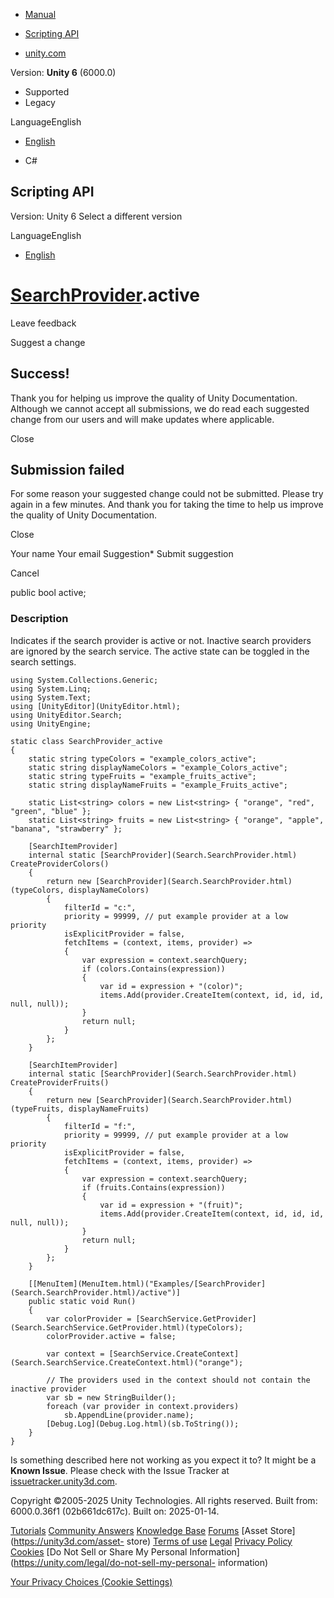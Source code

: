 [ ]()

  * [Manual](../Manual/index.html)
  * [Scripting API](../ScriptReference/index.html)

  * [unity.com](https://unity.com/)

Version: **Unity 6** (6000.0)

  * Supported
  * Legacy

LanguageEnglish

  * [English]()

  * C#

[ ](https://docs.unity3d.com)

## Scripting API

Version: Unity 6 Select a different version

LanguageEnglish

  * [English]()

#  [SearchProvider](Search.SearchProvider.html).active

Leave feedback

Suggest a change

## Success!

Thank you for helping us improve the quality of Unity Documentation. Although
we cannot accept all submissions, we do read each suggested change from our
users and will make updates where applicable.

Close

## Submission failed

For some reason your suggested change could not be submitted. Please <a>try
again</a> in a few minutes. And thank you for taking the time to help us
improve the quality of Unity Documentation.

Close

Your name Your email Suggestion* Submit suggestion

Cancel

[ ]()

public bool active;

### Description

Indicates if the search provider is active or not. Inactive search providers
are ignored by the search service. The active state can be toggled in the
search settings.

    
    
    using System.Collections.Generic;
    using System.Linq;
    using System.Text;
    using [UnityEditor](UnityEditor.html);
    using UnityEditor.Search;
    using UnityEngine;
    
    static class SearchProvider_active
    {
        static string typeColors = "example_colors_active";
        static string displayNameColors = "example_Colors_active";
        static string typeFruits = "example_fruits_active";
        static string displayNameFruits = "example_Fruits_active";
    
        static List<string> colors = new List<string> { "orange", "red", "green", "blue" };
        static List<string> fruits = new List<string> { "orange", "apple", "banana", "strawberry" };
    
        [SearchItemProvider]
        internal static [SearchProvider](Search.SearchProvider.html) CreateProviderColors()
        {
            return new [SearchProvider](Search.SearchProvider.html)(typeColors, displayNameColors)
            {
                filterId = "c:",
                priority = 99999, // put example provider at a low priority
                isExplicitProvider = false,
                fetchItems = (context, items, provider) =>
                {
                    var expression = context.searchQuery;
                    if (colors.Contains(expression))
                    {
                        var id = expression + "(color)";
                        items.Add(provider.CreateItem(context, id, id, id, null, null));
                    }
                    return null;
                }
            };
        }
    
        [SearchItemProvider]
        internal static [SearchProvider](Search.SearchProvider.html) CreateProviderFruits()
        {
            return new [SearchProvider](Search.SearchProvider.html)(typeFruits, displayNameFruits)
            {
                filterId = "f:",
                priority = 99999, // put example provider at a low priority
                isExplicitProvider = false,
                fetchItems = (context, items, provider) =>
                {
                    var expression = context.searchQuery;
                    if (fruits.Contains(expression))
                    {
                        var id = expression + "(fruit)";
                        items.Add(provider.CreateItem(context, id, id, id, null, null));
                    }
                    return null;
                }
            };
        }
    
        [[MenuItem](MenuItem.html)("Examples/[SearchProvider](Search.SearchProvider.html)/active")]
        public static void Run()
        {
            var colorProvider = [SearchService.GetProvider](Search.SearchService.GetProvider.html)(typeColors);
            colorProvider.active = false;
    
            var context = [SearchService.CreateContext](Search.SearchService.CreateContext.html)("orange");
    
            // The providers used in the context should not contain the inactive provider
            var sb = new StringBuilder();
            foreach (var provider in context.providers)
                sb.AppendLine(provider.name);
            [Debug.Log](Debug.Log.html)(sb.ToString());
        }
    }
    

Is something described here not working as you expect it to? It might be a
**Known Issue**. Please check with the Issue Tracker at
[issuetracker.unity3d.com](https://issuetracker.unity3d.com).

Copyright ©2005-2025 Unity Technologies. All rights reserved. Built from:
6000.0.36f1 (02b661dc617c). Built on: 2025-01-14.

[Tutorials](https://unity3d.com/learn) [Community
Answers](https://answers.unity3d.com) [Knowledge
Base](https://support.unity3d.com/hc/en-us)
[Forums](https://forum.unity3d.com) [Asset Store](https://unity3d.com/asset-
store) [Terms of use](https://docs.unity3d.com/Manual/TermsOfUse.html)
[Legal](https://unity.com/legal) [Privacy
Policy](https://unity.com/legal/privacy-policy)
[Cookies](https://unity.com/legal/cookie-policy) [Do Not Sell or Share My
Personal Information](https://unity.com/legal/do-not-sell-my-personal-
information)

[Your Privacy Choices (Cookie Settings)](javascript:void\(0\);)

